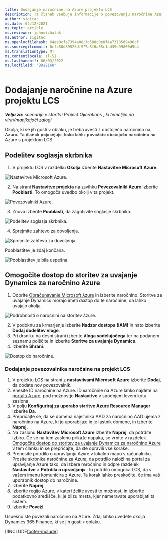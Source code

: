 ```yaml
---
title: Dodajanje naročnine na Azure projektu LCS
description: Ta članek vsebuje informacije o povezovanju naročnine Azure s projektom LCS.
author: sigitac
ms.date: 04/12/2021
ms.topic: article
ms.reviewer: johnmichalak
ms.author: sigitac
ms.openlocfilehash: 64ee8cfa7394a08c3d588c0e8f4a73185d9496cf
ms.sourcegitcommit: 6cfc50d89528df977a8f6a55c1ad39d99800d9b4
ms.translationtype: MT
ms.contentlocale: sl-SI
ms.lasthandoff: 06/03/2022
ms.locfileid: "8912168"
---
```

# <a name="add-an-azure-subscription-to-an-lcs-project"></a>Dodajanje naročnine na Azure projektu LCS

_**Velja za:** scenarije v storitvi Project Operations , ki temeljijo na virih/manjkajoči zalogi_

Okolja, ki se jih gosti v oblaku, je treba uvesti z obstoječo naročnino na Azure. Ta članek pojasnjuje, kako lahko povežete obstoječo naročnino na Azure s projektom LCS. 

## <a name="grant-admin-consent"></a>Podelitev soglasja skrbnika

1. V projektu LCS v razdelku **Okolja** izberite **Nastavitve Microsoft Azure**.

![Nastavitve Microsoft Azure.](./media/1MicrosoftAzureSettings.png)

2. Na strani **Nastavitve projekta** na zavihku **Povezovalniki Azure** izberite **Pooblasti**. To omogoča uvedbo okolij v ta projekt.

![Povezovalniki Azure.](./media/2AzureConnectors.png)

3. Znova izberite **Pooblasti**, da zagotovite soglasje skrbnika.

![Podelitev soglasja skrbnika.](./media/3GrantAdminConsent.png)

4. Sprejmite zahtevo za dovoljenja.

![Sprejmite zahtevo za dovoljenja.](./media/4AcceptPermissionRequest.png)

Pooblastitev je zdaj končana. 

![Pooblastitev je bila uspešna.](./media/5AuthorizationComplete.png)

## <a name="provide-dynamics-deployment-services-access-to-your-azure-subscription"></a><a name="provide"></a>Omogočite dostop do storitev za uvajanje Dynamics za naročnino Azure

1. Odprite [Obračunavanje Microsoft Azure](https://portal.azure.com/#blade/Microsoft\_Azure\_Billing/SubscriptionsBlade) in izberite naročnino. Storitve za uvajanje Dynamics morajo imeti dostop do te naročnine, da lahko uvajajo okolja.

![Podrobnosti o naročnini na storitev Azure.](./media/6AzureSubscription.png)

2. V podoknu za krmarjenje izberite **Nadzor dostopa (IAM)** in nato izberite **Dodaj dodelitev vloge**.
3. Pri drsniku na desni strani izberite **Vloga sodelujočega** ter na podanem seznamu poiščite in izberite **Storitve za uvajanje Dynamics**. 
4. Izberite **Shrani**.

![Dostop do naročnine.](./media/7SubscriptionAccess.png)

### <a name="add-a-subscription-connector-to-an-lcs-project"></a>Dodajanje povezovalnika naročnine na projekt LCS

1. V projektu LCS na strani z **nastavitvami Microsoft Azure** izberite **Dodaj**, da dodate nov povezovalnik.
2. Vnesite ID naročnine na Azure. ID naročnine na Azure lahko najdete na [portalu Azure](https://ms.portal.azure.com/), pod možnostjo **Nastavitve** v spodnjem levem kotu zaslona.
3. V polju **Konfiguriraj za uporabo storitve Azure Resource Manager** izberite **Da**.
4. Prepričajte se, da se domena najemnika AAD za naročnino AAD ujema z naročnino na Azure, ki jo uporabljate in je lastnik domene, in izberite **Naprej**.
5. Na zaslonu **Nastavitev Microsoft Azure** izberite **Naprej**, da potrdite izbiro. Če se na tem zaslonu prikaže napaka, se vrnite v razdelek [Omogočite dostop do storitev za uvajanje Dynamics za naročnino Azure](#provide) v tem članku in se prepričajte, da ste opravili vse korake.
6. Prenesite potrdilo o upravljanju Azure v lokalno mapo v računalniku. Prosite skrbnika naročnine za Azure, da potrdilo naloži na portal za upravljanje Azure tako, da izbere naročnino in odpre razdelek **Nastavitve** > **Potrdila o upravljanju**. To potrdilo omogoča LCS, da v vašem imenu komunicira z Azure. Ta korak lahko preskočite, če ima vaš uporabnik dostop do naročnine.
7. Izberite **Naprej**.
8. Izberite regijo Azure, v kateri želite uvesti to možnost, in izberite podatkovno središče, ki je blizu mesta, kjer nameravate uporabljati ta sistem.
9.  Izberite **Poveži**.

Uspešno ste povezali naročnino na Azure. Zdaj lahko uvedete okolja Dynamics 365 Finance, ki se jih gosti v oblaku.




[!INCLUDE[footer-include](../includes/footer-banner.md)]
